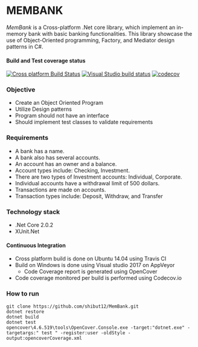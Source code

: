 # MEMBANK

*MemBank* is a Cross-platform .Net core library, which implement an in-memory bank with basic banking functionalities. This library showcase the use of Object-Oriented programming, Factory, and Mediator design patterns in C#.
#### Build and Test coverage status
[![Cross platform Build Status](https://travis-ci.org/shibut12/MemBank.svg?branch=master)](https://travis-ci.org/shibut12/MemBank) [![Visual Studio build status](https://ci.appveyor.com/api/projects/status/vr33idjftiw3fa46/branch/master)](https://ci.appveyor.com/project/shibut12/membank/branch/master) [![codecov](https://codecov.io/gh/shibut12/MemBank/branch/master/graph/badge.svg)](https://codecov.io/gh/shibut12/MemBank)
### Objective
* Create an Object Oriented Program
* Utilize Design patterns
* Program should not have an interface
* Should implement test classes to validate requirements
### Requirements
* A bank has a name.
* A bank also has several accounts.
* An account has an owner and a balance.
* Account types include: Checking, Investment.
* There are two types of Investment accounts: Individual, Corporate.
* Individual accounts have a withdrawal limit of 500 dollars.
* Transactions are made on accounts.
* Transaction types include: Deposit, Withdraw, and Transfer
### Technology stack
* .Net Core 2.0.2
* XUnit.Net
 #### Continuous Integration
 * Cross platform build is done on Ubuntu 14.04 using Travis CI
 * Build on Windows is done using Visual studio 2017 on AppVeyor
   * Code Coverage report is generated using OpenCover
 * Code coverage monitored per build is performed using Codecov.io
### How to run
```shell
git clone https://github.com/shibut12/MemBank.git
dotnet restore
dotnet build
dotnet test
opencover\4.6.519\tools\OpenCover.Console.exe -target:"dotnet.exe" -targetargs:" test " -register:user -oldStyle -output:opencoverCoverage.xml
```
